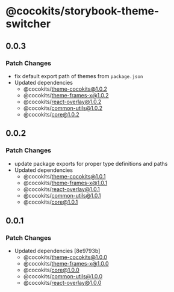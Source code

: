 # @cocokits/storybook-theme-switcher

## 0.0.3

### Patch Changes

- fix default export path of themes from `package.json`
- Updated dependencies
  - @cocokits/theme-cocokits@1.0.2
  - @cocokits/theme-frames-x@1.0.2
  - @cocokits/react-overlay@1.0.2
  - @cocokits/common-utils@1.0.2
  - @cocokits/core@1.0.2

## 0.0.2

### Patch Changes

- update package exports for proper type definitions and paths
- Updated dependencies
  - @cocokits/theme-cocokits@1.0.1
  - @cocokits/theme-frames-x@1.0.1
  - @cocokits/react-overlay@1.0.1
  - @cocokits/common-utils@1.0.1
  - @cocokits/core@1.0.1

## 0.0.1

### Patch Changes

- Updated dependencies [8e9793b]
  - @cocokits/theme-cocokits@1.0.0
  - @cocokits/theme-frames-x@1.0.0
  - @cocokits/core@1.0.0
  - @cocokits/common-utils@1.0.0
  - @cocokits/react-overlay@1.0.0
